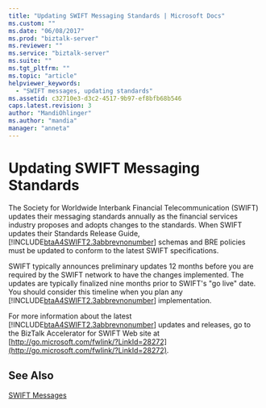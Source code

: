```yaml
---
title: "Updating SWIFT Messaging Standards | Microsoft Docs"
ms.custom: ""
ms.date: "06/08/2017"
ms.prod: "biztalk-server"
ms.reviewer: ""
ms.service: "biztalk-server"
ms.suite: ""
ms.tgt_pltfrm: ""
ms.topic: "article"
helpviewer_keywords: 
  - "SWIFT messages, updating standards"
ms.assetid: c32710e3-d3c2-4517-9b97-ef8bfb68b546
caps.latest.revision: 3
author: "MandiOhlinger"
ms.author: "mandia"
manager: "anneta"
---
```

# Updating SWIFT Messaging Standards
The Society for Worldwide Interbank Financial Telecommunication (SWIFT) updates their messaging standards annually as the financial services industry proposes and adopts changes to the standards. When SWIFT updates their Standards Release Guide, [!INCLUDE[btaA4SWIFT2.3abbrevnonumber](../../includes/btaa4swift2-3abbrevnonumber-md.md)] schemas and BRE policies must be updated to conform to the latest SWIFT specifications.  
  
 SWIFT typically announces preliminary updates 12 months before you are required by the SWIFT network to have the changes implemented. The updates are typically finalized nine months prior to SWIFT's "go live" date. You should consider this timeline when you plan any [!INCLUDE[btaA4SWIFT2.3abbrevnonumber](../../includes/btaa4swift2-3abbrevnonumber-md.md)] implementation.  
  
 For more information about the latest [!INCLUDE[btaA4SWIFT2.3abbrevnonumber](../../includes/btaa4swift2-3abbrevnonumber-md.md)] updates and releases, go to the BizTalk Accelerator for SWIFT Web site at [http://go.microsoft.com/fwlink/?LinkId=28272](http://go.microsoft.com/fwlink/?LinkId=28272).  
  
## See Also  
 [SWIFT Messages](../../adapters-and-accelerators/accelerator-swift/swift-messages.md)
